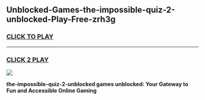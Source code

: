 
## Unblocked-Games-the-impossible-quiz-2-unblocked-Play-Free-zrh3g
<h3>
<a href="https://premium76.site?title=the-impossible-quiz-2-unblocked&ref=19M">CLICK TO PLAY</a></h3>
<hr>

<h3>
<a href="https://premium76.site?title=the-impossible-quiz-2-unblocked&ref=19M">CLICK 2 PLAY</a>
  
</h3>

<a href="https://premium76.site?title=the-impossible-quiz-2-unblocked&ref=19M"><img src="https://clearcache.store/games.png"></a>


**the-impossible-quiz-2-unblocked games unblocked: Your Gateway to Fun and Accessible Online Gaming**
